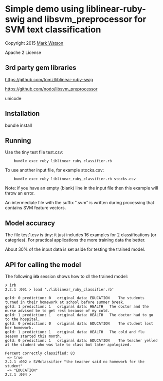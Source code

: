 # Simple demo using liblinear-ruby-swig and libsvm_preprocessor for SVM text classification

Copyright 2015 [Mark Watson](http://www.markwatson.com)

Apache 2 License

## 3rd party gem libraries

https://github.com/tomz/liblinear-ruby-swig

https://github.com/nodo/libsvm_preprocessor

unicode

## Installation

bundle install

## Running

Use the tiny test file test.csv:

        bundle exec ruby liblinear_ruby_classifier.rb

To use another input file, for example stocks.csv:

        bundle exec ruby liblinear_ruby_classifier.rb stocks.csv


Note: if you have an empty (blank) line in the input file then this example will throw an error.

An intermediate file with the suffix ".svm" is written during processing that contains SVM feature vectors.

## Model accuracy

The file test1.csv is tiny: it just includes 16 examples for 2 classifications (or categries). For practical applications the more training data the better.

About 30% of the input data is set aside for testing the trained model.

## API for calling the model

The following **irb** session shows how to cll the trained model:

````````
✗ irb
2.2.1 :001 > load './liblinear_ruby_classifier.rb'

gold: 0	prediction: 0	original data: EDUCATION	The students turned in their homework at school before summer break.
gold: 1	prediction: 1	original data: HEALTH	The doctor and the nurse advised be to get rest because of my cold.
gold: 1	prediction: 1	original data: HEALTH	The doctor had to go to the hospital.
gold: 0	prediction: 0	original data: EDUCATION	The student lost her homework.
gold: 1	prediction: 1	original data: HEALTH	The cold and flu season started this month.
gold: 0	prediction: 1	original data: EDUCATION	The teacher yelled at the student who was late to class but later apologized.

Percent correctly classified: 83
 => true 
2.2.1 :002 > SVMclassifier "the teacher said no homework for the student"
 => "EDUCATION" 
2.2.1 :004 > 
````````

